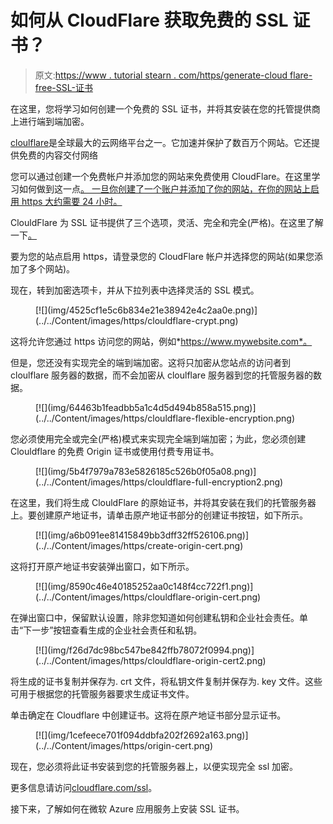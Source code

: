 # 如何从 CloudFlare 获取免费的 SSL 证书？

> 原文:[https://www . tutorial stearn . com/https/generate-cloud flare-free-SSL-证书](https://www.tutorialsteacher.com/https/generate-cloudflare-free-ssl-certificate)

在这里，您将学习如何创建一个免费的 SSL 证书，并将其安装在您的托管提供商上进行端到端加密。

[cloulflare](https://www.cloudflare.com/)是全球最大的云网络平台之一。它加速并保护了数百万个网站。它还提供免费的内容交付网络

您可以通过创建一个免费帐户并添加您的网站来免费使用 CloudFlare。在这里学习如何做到这一点[。 一旦你创建了一个账户并添加了你的网站，在你的网站上启用 https 大约需要 24 小时。](https://support.cloudflare.com/hc/en-us/articles/201720164-Step-2-Create-a-Cloudflare-account-and-add-a-website)

ClouldFlare 为 SSL 证书提供了三个选项，灵活、完全和完全(严格)。在这里了解一下[。](https://support.cloudflare.com/hc/en-us/articles/200170416-End-to-end-HTTPS-with-Cloudflare-Part-3-SSL-options)

要为您的站点启用 https，请登录您的 CloudFlare 帐户并选择您的网站(如果您添加了多个网站)。

现在，转到加密选项卡，并从下拉列表中选择灵活的 SSL 模式。

<figure>[![](img/4525cf1e5c6b834e21e38942e4c2aa0e.png)](../../Content/images/https/clouldflare-crypt.png)</figure>

这将允许您通过 https 访问您的网站，例如*https://www.mywebsite.com*。

但是，您还没有实现完全的端到端加密。这将只加密从您站点的访问者到 cloulflare 服务器的数据，而不会加密从 cloulflare 服务器到您的托管服务器的数据。

<figure>[![](img/64463b1feadbb5a1c4d5d494b858a515.png)](../../Content/images/https/clouldflare-flexible-encryption.png)</figure>

您必须使用完全或完全(严格)模式来实现完全端到端加密；为此，您必须创建 Clouldflare 的免费 Origin 证书或使用付费专用证书。

<figure>[![](img/5b4f7979a783e5826185c526b0f05a08.png)](../../Content/images/https/clouldflare-full-encryption2.png)</figure>

在这里，我们将生成 ClouldFlare 的原始证书，并将其安装在我们的托管服务器上。要创建原产地证书，请单击原产地证书部分的创建证书按钮，如下所示。

<figure>[![](img/a6b091ee81415849bb3dff32ff526106.png)](../../Content/images/https/create-origin-cert.png)</figure>

这将打开原产地证书安装弹出窗口，如下所示。

<figure>[![](img/8590c46e40185252aa0c148f4cc722f1.png)](../../Content/images/https/clouldflare-origin-cert.png)</figure>

在弹出窗口中，保留默认设置，除非您知道如何创建私钥和企业社会责任。单击“下一步”按钮查看生成的企业社会责任和私钥。

<figure>[![](img/f26d7dc98bc547be842ffb78072f0994.png)](../../Content/images/https/clouldflare-origin-cert2.png)</figure>

将生成的证书复制并保存为. crt 文件，将私钥文件复制并保存为. key 文件。这些可用于根据您的托管服务器要求生成证书文件。

单击确定在 Cloudflare 中创建证书。这将在原产地证书部分显示证书。

<figure>[![](img/1cefeece701f094ddbfa202f2692a163.png)](../../Content/images/https/origin-cert.png)</figure>

现在，您必须将此证书安装到您的托管服务器上，以便实现完全 ssl 加密。

更多信息请访问[cloudflare.com/ssl](https://www.cloudflare.com/ssl/)。

接下来，了解如何在微软 Azure 应用服务上安装 SSL 证书。